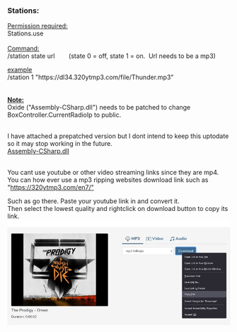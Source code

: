 <h3><strong>Stations:</strong></h3>
<p><span style="text-decoration: underline;">Permission required:</span><br />Stations.use<br /><br /><span style="text-decoration: underline;">Command:</span><br />/station state url&nbsp;&nbsp;&nbsp;&nbsp;&nbsp;&nbsp;&nbsp; (state 0 = off, state 1 = on.&nbsp; Url needs to be a mp3)</p>
<p><span style="text-decoration: underline;">example</span><br />/station 1 "https://dl34.320ytmp3.com/file/Thunder.mp3"<br /><br /><br /><span style="text-decoration: underline;"><strong>Note:</strong></span><br />Oxide ("Assembly-CSharp.dll") needs to be patched to change BoxController.CurrentRadioIp to public.<br /><img src="https://media.discordapp.net/attachments/758699308697649182/860518982866698280/unknown.png" alt="" /></p>
<p>I have attached a prepatched version but I dont intend to keep this uptodate so it may stop working in the future.<br /><a href="https://github.com/bmgjet/Stations/raw/main/Assembly-CSharp.dll">Assembly-CSharp.dll</a></p>
<p><br />You cant use youtube or other video streaming links since they are mp4.<br />You can how ever use a mp3 ripping websites download link such as "<a href="https://320ytmp3.com/en7/&quot;">https://320ytmp3.com/en7/"</a></p>
<p>Such as go there. Paste your youtube link in and convert it.<br />Then select the lowest quality and rightclick on download button to copy its link.<br /><img src="https://github.com/bmgjet/Stations/raw/main/sccc.jpg" alt="" /></p>
